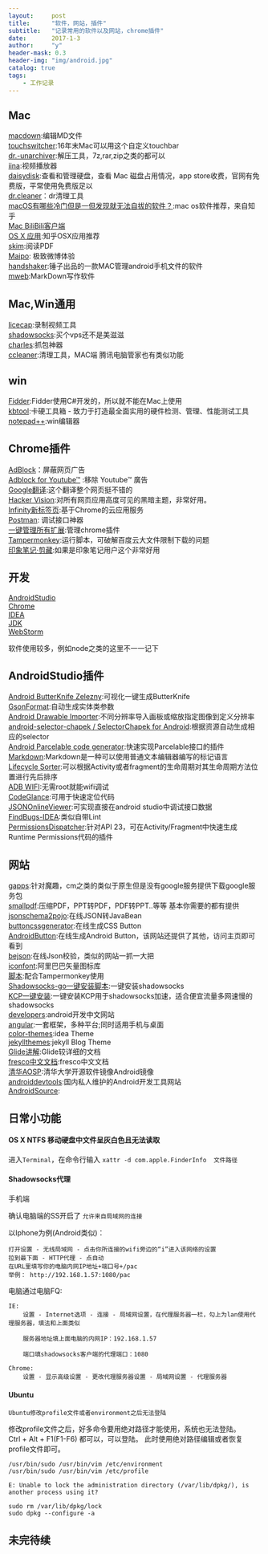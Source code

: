 ```yaml
---
layout:     post
title:      "软件，网站，插件"
subtitle:   "记录常用的软件以及网站，chrome插件"
date:       2017-1-3
author:     "y"
header-mask: 0.3
header-img: "img/android.jpg"
catalog: true
tags:
    - 工作记录
---
```


## Mac

[macdown](http://macdown.uranusjr.com/):编辑MD文件<br>
[touchswitcher](https://hazeover.com/touchswitcher.html?ref=producthunt):16年末Mac可以用这个自定义touchbar<br>
[dr.-unarchiver](https://itunes.apple.com/cn/app/dr.-unarchiver-rar-zip-archive/id1127253508?l=en&mt=12):解压工具，7z,rar,zip之类的都可以<br>
[iina](https://github.com/lhc70000/iina):视频播放器<br>
[daisydisk](https://daisydiskapp.com/):查看和管理硬盘，查看 Mac 磁盘占用情况，app store收费，官网有免费版，平常使用免费版足以<br>
[dr.cleaner](https://itunes.apple.com/cn/app/dr.cleaner-qing-li-ci-pan/id921458519?mt=12)：dr清理工具<br>
[macOS有哪些冷门但是一但发现就无法自拔的软件？](https://www.zhihu.com/question/35050387):mac os软件推荐，来自知乎<br>
[Mac BiliBili客户端](https://github.com/typcn/bilibili-mac-client)<br>
[OS X 应用](https://www.zhihu.com/topic/19551349/hot):知乎OSX应用推荐<br>
[skim](https://skim.en.softonic.com/mac):阅读PDF<br>
[Maipo](https://itunes.apple.com/cn/app/weibox/id789066512?mt=12): 极致微博体验<br>
[handshaker](http://www.smartisan.com/apps/handshaker):锤子出品的一款MAC管理android手机文件的软件<br>
[mweb](https://itunes.apple.com/cn/app/mweb-lite-zhuan-ye-demarkdown/id979033429?mt=12):MarkDown写作软件<br>


## Mac,Win通用

[licecap](http://www.cockos.com/licecap/):录制视频工具<br>
[shadowsocks](https://github.com/shadowsocks):买个vps还不是美滋滋<br>
[charles](https://www.charlesproxy.com/):抓包神器<br>
[ccleaner](https://www.piriform.com/ccleaner):清理工具，MAC端 腾讯电脑管家也有类似功能<br>

## win

[Fidder]():Fidder使用C#开发的，所以就不能在Mac上使用<br>
[kbtool](http://www.kbtool.cn/):卡硬工具箱 - 致力于打造最全面实用的硬件检测、管理、性能测试工具<br>
[notepad++](https://notepad-plus-plus.org/):win编辑器<br>

## Chrome插件

[AdBlock](https://chrome.google.com/webstore/detail/adblock/gighmmpiobklfepjocnamgkkbiglidom)：屏蔽网页广告<br>
[Adblock for Youtube™](https://chrome.google.com/webstore/detail/adblock-for-youtube/cmedhionkhpnakcndndgjdbohmhepckk) :移除 Youtube™ 廣告<br>
[Google翻译](https://chrome.google.com/webstore/detail/google-translate/aapbdbdomjkkjkaonfhkkikfgjllcleb):这个翻译整个网页挺不错的<br>
[Hacker Vision](https://chrome.google.com/webstore/detail/hacker-vision/fommidcneendjonelhhhkmoekeicedej):对所有网页应用高度可见的黑暗主题，非常好用。<br>
[Infinity新标签页](https://chrome.google.com/webstore/detail/infinity-new-tab/dbfmnekepjoapopniengjbcpnbljalfg):基于Chrome的云应用服务<br>
[Postman](https://chrome.google.com/webstore/detail/postman/fhbjgbiflinjbdggehcddcbncdddomop): 调试接口神器<br>
[一键管理所有扩展](https://chrome.google.com/webstore/detail/%E4%B8%80%E9%94%AE%E7%AE%A1%E7%90%86%E6%89%80%E6%9C%89%E6%89%A9%E5%B1%95/niemebbfnfbjfojajlmnbiikmcpjkkja):管理chrome插件<br>
[Tampermonkey](https://chrome.google.com/webstore/detail/tampermonkey/dhdgffkkebhmkfjojejmpbldmpobfkfo):运行脚本，可破解百度云大文件限制下载的问题<br>
[印象笔记·剪藏](https://chrome.google.com/webstore/detail/evernote-web-clipper/pioclpoplcdbaefihamjohnefbikjilc):如果是印象笔记用户这个非常好用


## 开发

[AndroidStudio](https://developer.android.com/studio/index.html?hl=zh-cn)<br>
[Chrome](https://www.google.com/chrome/browser/desktop/index.html)<br>
[IDEA](http://www.jetbrains.com/idea/)<br>
[JDK](http://www.oracle.com/technetwork/cn/java/javase/downloads/jdk8-downloads-2133151-zhs.html)<br>
[WebStorm](http://www.jetbrains.com/webstorm/)<br>

软件使用较多，例如node之类的这里不一一记下

## AndroidStudio插件

[Android ButterKnife Zelezny](https://github.com/avast/android-butterknife-zelezny):可视化一键生成ButterKnife<br>
[GsonFormat](https://github.com/zzz40500/GsonFormat):自动生成实体类参数<br>
[Android Drawable Importer](https://github.com/winterDroid/android-drawable-importer-intellij-plugin):不同分辨率导入画板或缩放指定图像到定义分辨率<br>
[android-selector-chapek / SelectorChapek for Android](https://github.com/inmite/android-selector-chapek):根据资源自动生成相应的selector<br>
[Android Parcelable code generator](https://github.com/mcharmas/android-parcelable-intellij-plugin/):快速实现Parcelable接口的插件<br>
[Markdown](https://github.com/nicoulaj/idea-markdown):Markdown是一种可以使用普通文本编辑器编写的标记语言<br>
[Lifecycle Sorter](https://github.com/armandAkop/Lifecycle-Sorter):可以根据Activity或者fragment的生命周期对其生命周期方法位置进行先后排序<br>
[ADB WIFI](https://github.com/layerlre/ADBWIFI):无需root就能wifi调试<br>
[CodeGlance](https://github.com/Vektah/CodeGlance):可用于快速定位代码<br>
[JSONOnlineViewer](https://plugins.jetbrains.com/idea/plugin/7838-jsononlineviewer):可实现直接在android studio中调试接口数据<br>
[FindBugs-IDEA](https://github.com/andrepdo/findbugs-idea/tree/master):类似自带Lint<br>
[PermissionsDispatcher](https://github.com/shiraji/permissions-dispatcher-plugin):针对API 23，可在Activity/Fragment中快速生成Runtime Permissions代码的插件<br>


## 网站

[gapps](http://opengapps.org/):针对魔趣，cm之类的类似于原生但是没有google服务提供下载google服务包<br>
[smallpdf](http://smallpdf.com/cn):压缩PDF，PPT转PDF，PDF转PPT..等等 基本你需要的都有提供<br>
[jsonschema2pojo](http://www.jsonschema2pojo.org/):在线JSON转JavaBean<br>
[buttoncssgenerator](http://buttoncssgenerator.com/):在线生成CSS Button<br>
[AndroidButton](angrytools.com/android/button/):在线生成Android Button，该网站还提供了其他，访问主页即可看到<br>
[bejson](http://www.bejson.com/):在线Json校验，类似的网站一抓一大把<br>
[iconfont](http://www.iconfont.cn/):阿里巴巴矢量图标库<br>
[脚本](https://greasyfork.org/zh-CN/):配合Tampermonkey使用<br>
[Shadowsocks-go一键安装脚本](https://teddysun.com/392.html):一键安装shadowsocks<br>
[KCP一键安装](https://blog.kuoruan.com/110.html):一键安装KCP用于shadowsocks加速，适合便宜流量多网速慢的shadowsocks<br>
[developers](https://developers.google.cn/):android开发中文网站<br>
[angular](https://angular.cn/):一套框架，多种平台;同时适用手机与桌面<br>
[color-themes](http://color-themes.com/?view=index&page=1&order=popular&search=&layout=Generic):idea Theme<br>
[jekyllthemes](http://jekyllthemes.org/):jekyll Blog Theme<br>
[Glide讲解](https://mrfu.me/2016/02/27/Glide_Getting_Started/):Glide较详细的文档<br>
[fresco中文文档](http://www.fresco-cn.org/about.html):fresco中文文档<br>
[清华AOSP](https://mirrors.tuna.tsinghua.edu.cn/help/AOSP/):清华大学开源软件镜像Android镜像<br>
[androiddevtools](http://www.androiddevtools.cn/):国内私人维护的Android开发工具网站<br>
[AndroidSource](https://android.googlesource.com/?format=HTML):<br>


## 日常小功能

#### OS X  NTFS 移动硬盘中文件呈灰白色且无法读取

进入`Terminal`，在命令行输入 `xattr -d com.apple.FinderInfo  文件路径` 



#### Shadowsocks代理

手机端

确认电脑端的SS开启了 `允许来自局域网的连接`<br>

以Iphone为例(Android类似)： 

	打开设置 - 无线局域网 - 点击你所连接的wifi旁边的“i”进入该网络的设置
	拉到最下面 - HTTP代理 - 点自动
	在URL里填写你的电脑内网IP地址+端口号+/pac
	举例： http://192.168.1.57:1080/pac

电脑通过电脑FQ:

	IE:
		设置 - Internet选项 - 连接 - 局域网设置，在代理服务器一栏，勾上为lan使用代理服务器，填法和上面类似

		服务器地址填上面电脑的内网IP：192.168.1.57
		
		端口填shadowsocks客户端的代理端口：1080

	Chrome:
		设置 - 显示高级设置 - 更改代理服务器设置 - 局域网设置 - 代理服务器

#### Ubuntu

`Ubuntu修改profile文件或者environment之后无法登陆`<br>

修改profile文件之后，好多命令要用绝对路径才能使用，系统也无法登陆。<br>
Ctrl + Alt + F1(F1-F6) 都可以，可以登陆。
此时使用绝对路径编辑或者恢复profile文件即可。

	/usr/bin/sudo /usr/bin/vim /etc/environment
	/usr/bin/sudo /usr/bin/vim /etc/profile

`E: Unable to lock the administration directory (/var/lib/dpkg/), is another process using it?`

	sudo rm /var/lib/dpkg/lock
	sudo dpkg --configure -a

## 未完待续